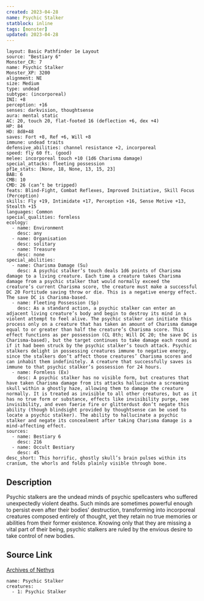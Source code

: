 ```yaml
---
created: 2023-04-28
name: Psychic Stalker
statblock: inline
tags: [monster]
updated: 2023-04-28
---
```

```statblock
layout: Basic Pathfinder 1e Layout
source: "Bestiary 6"
Monster_CR: 7
name: Psychic Stalker
Monster_XP: 3200
alignment: NE
size: Medium
type: undead
subtype: (incorporeal)
INI: +8
perception: +16
senses: darkvision, thoughtsense
aura: mental static
AC: 20, touch 20, flat-footed 16 (deflection +6, dex +4)
HP: 84
HD: 8d8+48
saves: Fort +8, Ref +6, Will +8
immune: undead traits
defensive_abilities: channel resistance +2, incorporeal
speed: fly 60 ft. (good)
melee: incorporeal touch +10 (1d6 Charisma damage)
special_attacks: fleeting possession
pf1e_stats: [None, 18, None, 13, 15, 23]
BAB: 6
CMB: 10
CMD: 26 (can’t be tripped)
feats: Blind-Fight, Combat Reflexes, Improved Initiative, Skill Focus (Perception)
skills: Fly +19, Intimidate +17, Perception +16, Sense Motive +13, Stealth +15
languages: Common
special_qualities: formless
ecology:
  - name: Environment
    desc: any
  - name: Organisation
    desc: solitary
  - name: Treasure
    desc: none
special_abilities:
  - name: Charisma Damage (Su)
    desc: A psychic stalker’s touch deals 1d6 points of Charisma damage to a living creature. Each time a creature takes Charisma damage from a psychic stalker that would normally exceed the creature’s current Charisma score, the creature must make a successful DC 20 Fortitude saving throw or die. This is a negative energy effect. The save DC is Charisma-based.
  - name: Fleeting Possession (Sp)
    desc: As a standard action, a psychic stalker can enter an adjacent living creature’s body and begin to destroy its mind in a violent attempt to feel alive. The psychic stalker can initiate this process only on a creature that has taken an amount of Charisma damage equal to or greater than half the creature’s Charisma score. This effect functions as per possession (CL 8th; Will DC 20; the save DC is Charisma-based), but the target continues to take damage each round as if it had been struck by the psychic stalker’s touch attack. Psychic stalkers delight in possessing creatures immune to negative energy, since the stalkers don’t affect those creatures’ Charisma scores and can inhabit them indefinitely. A creature that successfully saves is immune to that psychic stalker’s possession for 24 hours.
  - name: Formless (Ex)
    desc: A psychic stalker has no visible form, but creatures that have taken Charisma damage from its attacks hallucinate a screaming skull within a ghostly haze, allowing them to damage the creature normally. It is treated as invisible to all other creatures, but as it has no true form or substance, effects like invisibility purge, see invisibility, and even faerie fire or glitterdust don’t negate this ability (though blindsight provided by thoughtsense can be used to locate a psychic stalker). The ability to hallucinate a psychic stalker and negate its concealment after taking Charisma damage is a mind-affecting effect.
sources:
  - name: Bestiary 6
    desc: 216
  - name: Occult Bestiary
    desc: 45
desc_short: This horrific, ghostly skull’s brain pulses within its cranium, the whorls and folds plainly visible through bone.
```
## Description
Psychic stalkers are the undead minds of psychic spellcasters who suffered unexpectedly violent deaths. Such minds are sometimes powerful enough to persist even after their bodies’ destruction, transforming into incorporeal creatures composed entirely of thought, yet they retain no true memories or abilities from their former existence. Knowing only that they are missing a vital part of their being, psychic stalkers are ruled by the envious desire to take control of new bodies.
## Source Link
[Archives of Nethys](https://aonprd.com/MonsterDisplay.aspx?ItemName=Psychic%20Stalker)
```encounter-table
name: Psychic Stalker
creatures:
  - 1: Psychic Stalker
```
